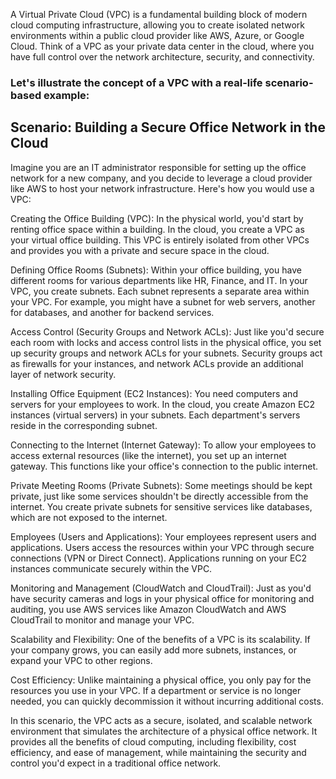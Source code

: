 A Virtual Private Cloud (VPC) is a fundamental building block of modern cloud computing infrastructure, allowing you to create isolated network environments within a public cloud provider like AWS, Azure, or Google Cloud. Think of a VPC as your private data center in the cloud, where you have full control over the network architecture, security, and connectivity.

### Let's illustrate the concept of a VPC with a real-life scenario-based example: 

## Scenario: Building a Secure Office Network in the Cloud

Imagine you are an IT administrator responsible for setting up the office network for a new company, and you decide to leverage a cloud provider like AWS to host your network infrastructure. Here's how you would use a VPC:

Creating the Office Building (VPC): In the physical world, you'd start by renting office space within a building. In the cloud, you create a VPC as your virtual office building. This VPC is entirely isolated from other VPCs and provides you with a private and secure space in the cloud.

Defining Office Rooms (Subnets): Within your office building, you have different rooms for various departments like HR, Finance, and IT. In your VPC, you create subnets. Each subnet represents a separate area within your VPC. For example, you might have a subnet for web servers, another for databases, and another for backend services.

Access Control (Security Groups and Network ACLs): Just like you'd secure each room with locks and access control lists in the physical office, you set up security groups and network ACLs for your subnets. Security groups act as firewalls for your instances, and network ACLs provide an additional layer of network security.

Installing Office Equipment (EC2 Instances): You need computers and servers for your employees to work. In the cloud, you create Amazon EC2 instances (virtual servers) in your subnets. Each department's servers reside in the corresponding subnet.

Connecting to the Internet (Internet Gateway): To allow your employees to access external resources (like the internet), you set up an internet gateway. This functions like your office's connection to the public internet.

Private Meeting Rooms (Private Subnets): Some meetings should be kept private, just like some services shouldn't be directly accessible from the internet. You create private subnets for sensitive services like databases, which are not exposed to the internet.

Employees (Users and Applications): Your employees represent users and applications. Users access the resources within your VPC through secure connections (VPN or Direct Connect). Applications running on your EC2 instances communicate securely within the VPC.

Monitoring and Management (CloudWatch and CloudTrail): Just as you'd have security cameras and logs in your physical office for monitoring and auditing, you use AWS services like Amazon CloudWatch and AWS CloudTrail to monitor and manage your VPC.

Scalability and Flexibility: One of the benefits of a VPC is its scalability. If your company grows, you can easily add more subnets, instances, or expand your VPC to other regions.

Cost Efficiency: Unlike maintaining a physical office, you only pay for the resources you use in your VPC. If a department or service is no longer needed, you can quickly decommission it without incurring additional costs.

In this scenario, the VPC acts as a secure, isolated, and scalable network environment that simulates the architecture of a physical office network. It provides all the benefits of cloud computing, including flexibility, cost efficiency, and ease of management, while maintaining the security and control you'd expect in a traditional office network.
